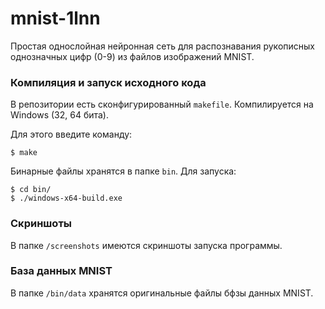 # mnist-1lnn

Простая однослойная нейронная сеть для распознавания рукописных однозначных цифр (0-9) из файлов изображений MNIST.


### Компиляция и запуск исходного кода

В репозитории есть сконфигурированный `makefile`. Компилируется на Windows (32, 64 бита). 

Для этого введите команду:

```
$ make
```

Бинарные файлы хранятся в папке `bin`. Для запуска:

```
$ cd bin/
$ ./windows-x64-build.exe
```

### Скриншоты

В папке `/screenshots` имеются скриншоты запуска программы.


### База данных MNIST

В папке `/bin/data` хранятся оригинальные файлы бфзы данных MNIST.

